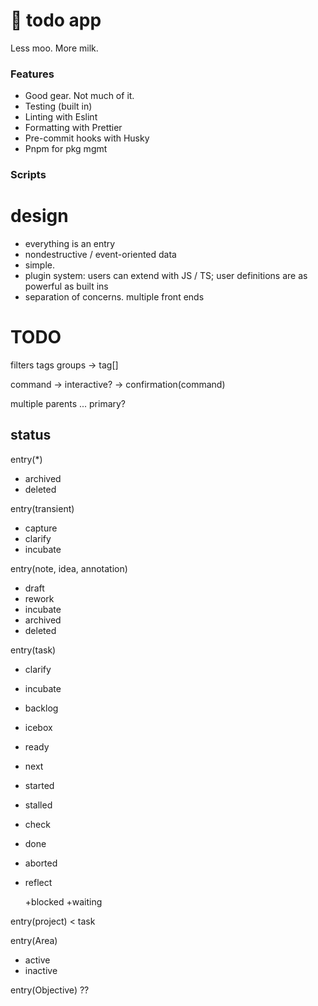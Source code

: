# 🧰 todo app

Less moo. More milk.
### Features

- Good gear. Not much of it.
- Testing (built in)
- Linting with Eslint
- Formatting with Prettier
- Pre-commit hooks with Husky
- Pnpm for pkg mgmt

### Scripts


# design
- everything is an entry
- nondestructive / event-oriented data
- simple.
- plugin system: users can extend with JS / TS; user definitions are as powerful as built ins
- separation of concerns. multiple front ends


# TODO


filters
  tags
    groups -> tag[]

command -> interactive? -> confirmation(command)

multiple parents ... primary?

## status

entry(*)
- archived
- deleted

entry(transient)
- capture
- clarify
- incubate

entry(note, idea, annotation)
- draft
- rework
- incubate
- archived
- deleted

entry(task)
- clarify
- incubate
- backlog
- icebox
- ready
- next
- started
- stalled
- check
- done 
- aborted
- reflect

  +blocked
  +waiting 

entry(project) < task

entry(Area)
- active
- inactive

entry(Objective) ??
 
